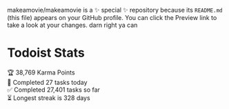 makeamovie/makeamovie is a ✨ special ✨ repository because its `README.md` (this file) appears on your GitHub profile.
You can click the Preview link to take a look at your changes. darn right ya can

# Todoist Stats

<!-- TODO-IST:START -->
🏆  38,769 Karma Points           
🌸  Completed 27 tasks today           
✅  Completed 27,401 tasks so far           
⏳  Longest streak is 328 days
<!-- TODO-IST:END -->